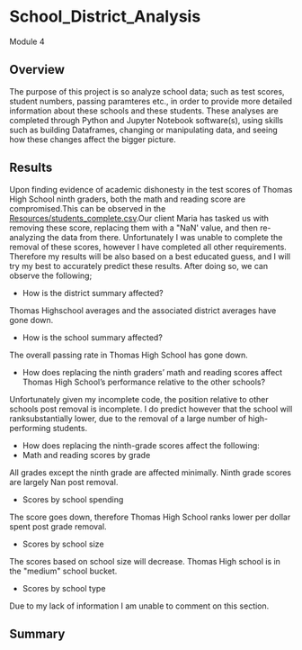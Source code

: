 # School_District_Analysis
Module 4

## Overview 
The purpose of this project is so analyze school data; such as test scores, student numbers, passing paramteres etc., in order to provide more detailed information
about these schools and these students. These analyses are completed through Python and Jupyter Notebook software(s), using skills such as building Dataframes, 
changing or manipulating data, and seeing how these changes affect the bigger picture. 

## Results
Upon finding evidence of academic dishonesty in the test scores of Thomas High School ninth graders, both the math and reading score are compromised.This can be observed in the
[Resources/students_complete.csv](Resources/students_complete.csv).Our client Maria has tasked us with removing these score, replacing them with a "NaN' value, and then re-analyzing the data from there. Unfortunately I was unable to complete the removal of these scores, however I have completed all other requirements. Therefore my results will be
also based on a best educated guess, and I will try my best to accurately predict these results. 
After doing so, we can observe the following;

* How is the district summary affected?

Thomas Highschool averages and the associated district averages have gone down.

* How is the school summary affected?

The overall passing rate in Thomas High School has gone down. 


* How does replacing the ninth graders’ math and reading scores affect Thomas High School’s performance relative to the other schools?

Unfortunately given my incomplete code, the position relative to other schools post removal is incomplete. I do predict however that the school will ranksubstantially lower, due to the removal of a large number of high-performing students. 

* How does replacing the ninth-grade scores affect the following:
* Math and reading scores by grade

All grades except the ninth grade are affected minimally. Ninth grade scores are largely Nan post removal. 

* Scores by school spending

The score goes down, therefore Thomas High School ranks lower per dollar spent post grade removal. 

* Scores by school size

The scores based on school size will decrease. Thomas High school is in the "medium" school bucket. 

* Scores by school type

Due to my lack of information I am unable to comment on this section. 

## Summary 




